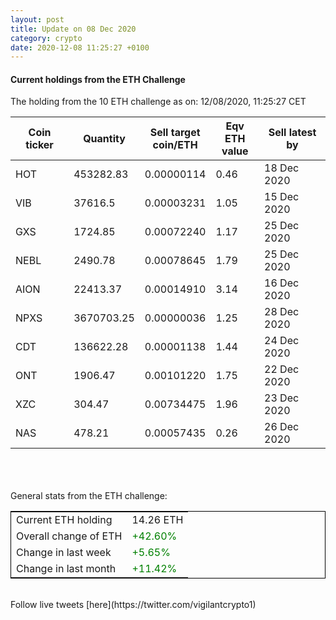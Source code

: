 ```yaml
---
layout: post
title: Update on 08 Dec 2020
category: crypto
date: 2020-12-08 11:25:27 +0100
---
```

<!-- Global site tag (gtag.js) - Google Analytics -->
<script async src="https://www.googletagmanager.com/gtag/js?id=UA-103831149-5"></script>
<script>
  window.dataLayer = window.dataLayer || [];
  function gtag(){dataLayer.push(arguments);}
  gtag('js', new Date());

  gtag('config', 'UA-103831149-5');
</script>


#### Current holdings from the ETH Challenge

The holding from the 10 ETH challenge as on: 12/08/2020, 11:25:27 CET

|Coin ticker|Quantity|Sell target<br>coin/ETH|Eqv ETH<br>value|Sell latest by|
|-----------|--------|-----------|-----------|--------------|
HOT|453282.83|  0.00000114|0.46|18 Dec 2020|
VIB|37616.5|  0.00003231|1.05|15 Dec 2020|
GXS|1724.85|  0.00072240|1.17|25 Dec 2020|
NEBL|2490.78|  0.00078645|1.79|25 Dec 2020|
AION|22413.37|  0.00014910|3.14|16 Dec 2020|
NPXS|3670703.25|  0.00000036|1.25|28 Dec 2020|
CDT|136622.28|  0.00001138|1.44|24 Dec 2020|
ONT|1906.47|  0.00101220|1.75|22 Dec 2020|
XZC|304.47|  0.00734475|1.96|23 Dec 2020|
NAS|478.21|  0.00057435|0.26|26 Dec 2020|

<br>
<br>
<br>
General stats from the ETH challenge:

<table style="border:1px solid black;margin-left:auto;margin-right:auto;">
	<tbody>
	<tr>
		<td>Current ETH holding</td>
		<td>     14.26 ETH</td>
	</tr>
	<tr>
		<td>Overall change of ETH</td>
		<td><font color="green">+42.60%</font></td>
	</tr>
	<tr>
		<td>Change in last week</td>
		<td><font color="green">+5.65%</font></td>
	</tr>
	<tr>
		<td>Change in last month</td>
		<td><font color="green">+11.42%</font></td>
	</tr>
	</tbody>
</table>

<br>
Follow live tweets [here](https://twitter.com/vigilantcrypto1)
<br>
<br>